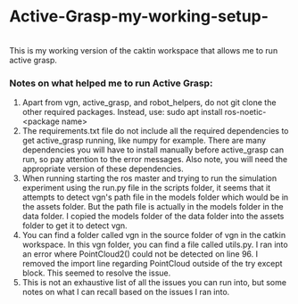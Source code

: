 # Active-Grasp-my-working-setup-
<br>
This is my working version of the caktin workspace that allows me to run active grasp.

### Notes on what helped me to run Active Grasp:
1. Apart from vgn, active_grasp, and robot_helpers, do not git clone the other required packages. Instead, use: sudo apt install ros-noetic-\<package name\>
2. The requirements.txt file do not include all the required dependencies to get active_grasp running, like numpy for example. There are many dependencies you will have to install manually before active_grasp can run, so pay attention to the error messages. Also note, you will need the appropriate version of these dependencies.
3. When running starting the ros master and trying to run the simulation experiment using the run.py file in the scripts folder, it seems that it attempts to detect vgn's path file in the models folder which would be in the assets folder. But the path file is actually in the models folder in the data folder. I copied the models folder of the data folder into the assets folder to get it to detect vgn.
4. You can find a folder called vgn in the source folder of vgn in the catkin workspace. In this vgn folder, you can find a file called utils.py. I ran into an error where PointCloud2() could not be detected on line 96. I removed the import line regarding PointCloud outside of the try except block. This seemed to resolve the issue.
5. This is not an exhaustive list of all the issues you can run into, but some notes on what I can recall based on the issues I ran into.
